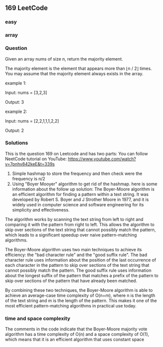 ## 169 LeetCode
### easy
### array

### Question
Given an array nums of size n, return the majority element.

The majority element is the element that appears more than ⌊n / 2⌋ times. You may assume that the majority element always exists in the array.

example 1: 

Input: nums = [3,2,3]

Output: 3

example 2: 

Input: nums = [2,2,1,1,1,2,2]

Output: 2

### Solutions

This is the question 169 on Leetcode and has two parts:
You can follow NeetCode tutorial on YouTube: https://www.youtube.com/watch?v=7pnhv842keE&t=339s



1) Simple hashmap to store the frequency and then check were the frequency is n/2
2) Using "Boyer Mooyer" algorithm to get rid of the hashmap. here is some information about the follow up solution:
The Boyer-Moore algorithm is an efficient algorithm for finding a pattern within a text string. It was developed by Robert S. Boyer and J Strother Moore in 1977, and it is widely used in computer science and software engineering for its simplicity and effectiveness.

The algorithm works by scanning the text string from left to right and comparing it with the pattern from right to left. This allows the algorithm to skip over sections of the text string that cannot possibly match the pattern, which leads to a significant speedup over naive pattern-matching algorithms.

The Boyer-Moore algorithm uses two main techniques to achieve its efficiency: the "bad character rule" and the "good suffix rule". The bad character rule uses information about the position of the last occurrence of each character in the pattern to skip over sections of the text string that cannot possibly match the pattern. The good suffix rule uses information about the longest suffix of the pattern that matches a prefix of the pattern to skip over sections of the pattern that have already been matched.

By combining these two techniques, the Boyer-Moore algorithm is able to achieve an average-case time complexity of O(n+m), where n is the length of the text string and m is the length of the pattern. This makes it one of the most efficient pattern-matching algorithms in practical use today.
### time and space complexity
The comments in the code indicate that the Boyer-Moore majority vote algorithm has a time complexity of O(n) and a space complexity of O(1), which means that it is an efficient algorithm that uses constant space
